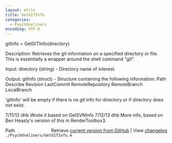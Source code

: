 ```yaml
---
layout: mfile
title: GetGITInfo
categories:
  - PsychOneliners
encoding: UTF-8
---
```


 gitInfo = GetGITInfo\(directory\)

 Description:
 Retrieves the git information on a specified directory or file.  This is
 essentially a wrapper around the shell command "git".

 Input:
 directory \(string\) - Directory name of interest.

 Output:
 gitInfo \(struct\) - Structure containing the following information:
   Path
   Describe
    Revision
   LastCommit
   RemoteRepository
   RemoteBranch
   LocalBranch

 'gitInfo' will be empty if there is no git info for directory or if directory
 does not exist.

 7/11/13  dhb  Wrote it based on GetSVNInfo
 7/12/13  dhb  More info, based on Ben Heasly's version of this in RenderToolbox3.


<div class="code_header" style="text-align:right;">
  <span style="float:left;">Path&nbsp;&nbsp;</span> <span class="counter">Retrieve <a href=
  "https://raw.github.com/Psychtoolbox-3/Psychtoolbox-3/beta/./PsychOneliners/GetGITInfo.m">current version from GitHub</a> | View <a href=
  "https://github.com/Psychtoolbox-3/Psychtoolbox-3/commits/beta/./PsychOneliners/GetGITInfo.m">changelog</a></span>
</div>
<div class="code">
  <code>./PsychOneliners/GetGITInfo.m</code>
</div>

